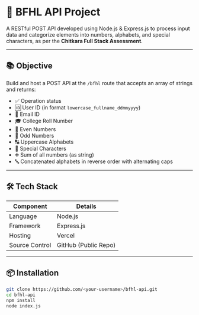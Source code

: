 # 🚀 BFHL API Project

A RESTful POST API developed using Node.js & Express.js to process input data and categorize elements into numbers, alphabets, and special characters, as per the **Chitkara Full Stack Assessment**.

---

## 📚 Objective

Build and host a POST API at the `/bfhl` route that accepts an array of strings and returns:

- ✅ Operation status
- 🆔 User ID (in format `lowercase_fullname_ddmmyyyy`)
- 📧 Email ID
- 🎓 College Roll Number
- 🔢 Even Numbers
- 🔢 Odd Numbers
- 🔠 Uppercase Alphabets
- 💠 Special Characters
- ➕ Sum of all numbers (as string)
- 🔤 Concatenated alphabets in reverse order with alternating caps

---

## 🛠 Tech Stack

| Component     | Details         |
|---------------|-----------------|
| Language       | Node.js |
| Framework      | Express.js      |
| Hosting        | Vercel |
| Source Control | GitHub (Public Repo) |

---

## 📦 Installation

```bash
git clone https://github.com/<your-username>/bfhl-api.git
cd bfhl-api
npm install
node index.js